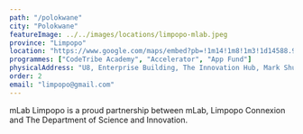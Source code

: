 ```yaml
---
path: "/polokwane"
city: "Polokwane"
featureImage: ../../images/locations/limpopo-mlab.jpeg
province: "Limpopo"
location: "https://www.google.com/maps/embed?pb=!1m14!1m8!1m3!1d14588.935269198646!2d29.4577354!3d-23.9167731!3m2!1i1024!2i768!4f13.1!3m3!1m2!1s0x0%3A0xef213f659d800228!2smLab%20Limpopo!5e0!3m2!1sen!2sza!4v1620139900698!5m2!1sen!2sza"
programmes: ["CodeTribe Academy", "Accelerator", "App Fund"]
physicalAddress: "U8, Enterprise Building, The Innovation Hub, Mark Shuttleworth Street, Tshwane Pretoria, South Africa, 0087"
order: 2
email: "limpopo@gmail.com"
---
```


mLab Limpopo is a proud partnership between mLab, Limpopo Connexion and The Department of Science and Innovation.